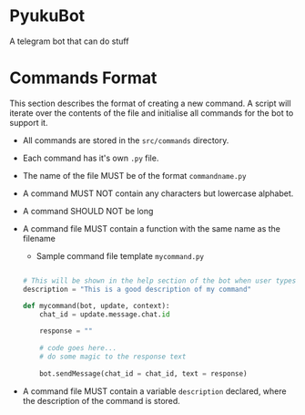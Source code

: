 # PyukuBot
A telegram bot that can do stuff


# Commands Format

This section describes the format of creating a new command.
A script will iterate over the contents of the file and initialise all commands for the bot to support it.

 - All commands are stored in the `src/commands` directory.

 - Each command has it's own `.py` file.
 
 - The name of the file MUST be of the format `commandname.py`
 
 - A command MUST NOT contain any characters but lowercase alphabet.
 
 - A command SHOULD NOT be long
 
 - A command file MUST contain a function with the same name as the filename
 
	 - Sample command file template `mycommand.py`
	 ```python
	 
	 # This will be shown in the help section of the bot when user types /help
	 description = "This is a good description of my command"
	 
	 def mycommand(bot, update, context):
		 chat_id = update.message.chat.id
		 
		 response = "" 
		 
		 # code goes here...
		 # do some magic to the response text
		 
		 bot.sendMessage(chat_id = chat_id, text = response)
	 
	 
	 ```

 - A command file MUST contain a variable `description` declared, where the description of the command is stored.
 
 
